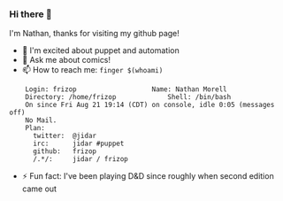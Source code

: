 ### Hi there 👋

I'm Nathan, thanks for visiting my github page!

- 🔭 I'm excited about puppet and automation
- 💬 Ask me about comics! 
- 📫 How to reach me: `finger $(whoami)`
```
    Login: frizop         			Name: Nathan Morell
    Directory: /home/frizop            	Shell: /bin/bash
    On since Fri Aug 21 19:14 (CDT) on console, idle 0:05 (messages off)
    No Mail.
    Plan:
      twitter:  @jidar
      irc:      jidar #puppet
      github:   frizop
      /.*/:     jidar / frizop
```
- ⚡ Fun fact: I've been playing D&D since roughly when second edition came out
